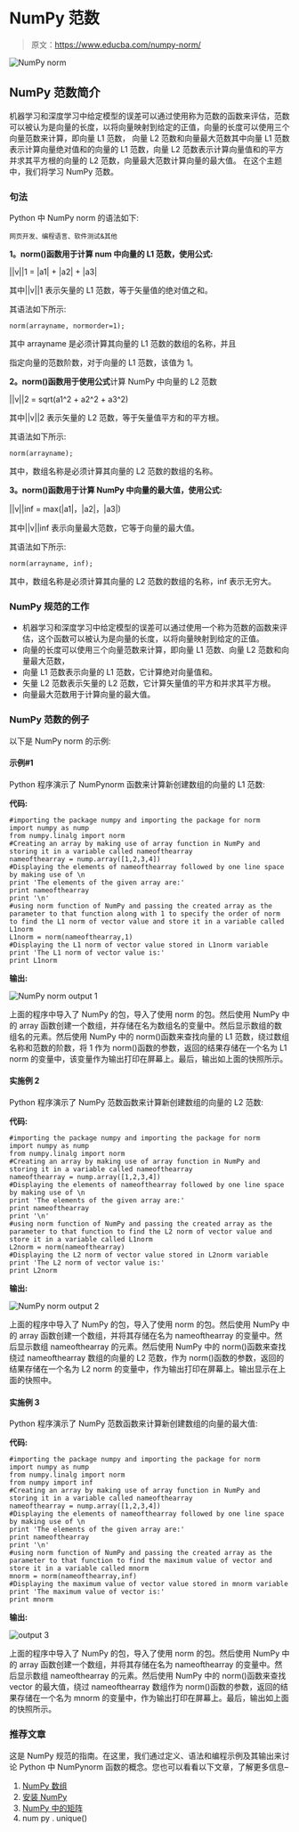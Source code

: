 # NumPy 范数

> 原文：<https://www.educba.com/numpy-norm/>

![NumPy norm](img/7a81e5ff0bce164fe4bddcbfe2e2fe10.png)



## NumPy 范数简介

机器学习和深度学习中给定模型的误差可以通过使用称为范数的函数来评估，范数可以被认为是向量的长度，以将向量映射到给定的正值，向量的长度可以使用三个向量范数来计算，即向量 L1 范数， 向量 L2 范数和向量最大范数其中向量 L1 范数表示计算向量绝对值和的向量的 L1 范数，向量 L2 范数表示计算向量值和的平方并求其平方根的向量的 L2 范数，向量最大范数计算向量的最大值。 在这个主题中，我们将学习 NumPy 范数。

### 句法

Python 中 NumPy norm 的语法如下:

<small>网页开发、编程语言、软件测试&其他</small>

**1。norm()函数用于计算 num 中向量的 L1 范数，使用公式:**

||v||1 = |a1| + |a2| + |a3|

其中||v||1 表示矢量的 L1 范数，等于矢量值的绝对值之和。

其语法如下所示:

```
norm(arrayname, normorder=1);
```

其中 arrayname 是必须计算其向量的 L1 范数的数组的名称，并且

指定向量的范数阶数，对于向量的 L1 范数，该值为 1。

**2。norm()函数用于使用公式**计算 NumPy 中向量的 L2 范数

||v||2 = sqrt(a1^2 + a2^2 + a3^2)

其中||v||2 表示矢量的 L2 范数，等于矢量值平方和的平方根。

其语法如下所示:

```
norm(arrayname);
```

其中，数组名称是必须计算其向量的 L2 范数的数组的名称。

**3。norm()函数用于计算 NumPy 中向量的最大值，使用公式:**

||v||inf = max(|a1|，|a2|，|a3|)

其中||v||inf 表示向量最大范数，它等于向量的最大值。

其语法如下所示:

```
norm(arrayname, inf);
```

其中，数组名称是必须计算其向量的 L2 范数的数组的名称，inf 表示无穷大。

### NumPy 规范的工作

*   机器学习和深度学习中给定模型的误差可以通过使用一个称为范数的函数来评估，这个函数可以被认为是向量的长度，以将向量映射到给定的正值。
*   向量的长度可以使用三个向量范数来计算，即向量 L1 范数、向量 L2 范数和向量最大范数，
*   向量 L1 范数表示向量的 L1 范数，它计算绝对向量值和。
*   矢量 L2 范数表示矢量的 L2 范数，它计算矢量值的平方和并求其平方根。
*   向量最大范数用于计算向量的最大值。

### NumPy 范数的例子

以下是 NumPy norm 的示例:

#### 示例#1

Python 程序演示了 NumPynorm 函数来计算新创建数组的向量的 L1 范数:

**代码:**

```
#importing the package numpy and importing the package for norm
import numpy as nump
from numpy.linalg import norm
#Creating an array by making use of array function in NumPy and storing it in a variable called nameofthearray
nameofthearray = nump.array([1,2,3,4])
#Displaying the elements of nameofthearray followed by one line space by making use of \n
print 'The elements of the given array are:'
print nameofthearray
print '\n'
#using norm function of NumPy and passing the created array as the parameter to that function along with 1 to specify the order of norm to find the L1 norm of vector value and store it in a variable called L1norm
L1norm = norm(nameofthearray,1)
#Displaying the L1 norm of vector value stored in L1norm variable
print 'The L1 norm of vector value is:'
print L1norm
```

**输出:**

![NumPy norm output 1](img/649aa47c1b581a320126131cff1ea871.png)



上面的程序中导入了 NumPy 的包，导入了使用 norm 的包。然后使用 NumPy 中的 array 函数创建一个数组，并存储在名为数组名的变量中。然后显示数组的数组名的元素。然后使用 NumPy 中的 norm()函数来查找向量的 L1 范数，绕过数组名称和范数的阶数，将 1 作为 norm()函数的参数，返回的结果存储在一个名为 L1 norm 的变量中，该变量作为输出打印在屏幕上。最后，输出如上面的快照所示。

#### 实施例 2

Python 程序演示了 NumPy 范数函数来计算新创建数组的向量的 L2 范数:

**代码:**

```
#importing the package numpy and importing the package for norm
import numpy as nump
from numpy.linalg import norm
#Creating an array by making use of array function in NumPy and storing it in a variable called nameofthearray
nameofthearray = nump.array([1,2,3,4])
#Displaying the elements of nameofthearray followed by one line space by making use of \n
print 'The elements of the given array are:'
print nameofthearray
print '\n'
#using norm function of NumPy and passing the created array as the parameter to that function to find the L2 norm of vector value and store it in a variable called L1norm
L2norm = norm(nameofthearray)
#Displaying the L2 norm of vector value stored in L2norm variable
print 'The L2 norm of vector value is:'
print L2norm
```

**输出:**

![NumPy norm output 2](img/ae22fe06c965bf092f556c14b930838a.png)



上面的程序中导入了 NumPy 的包，导入了使用 norm 的包。然后使用 NumPy 中的 array 函数创建一个数组，并将其存储在名为 nameofthearray 的变量中。然后显示数组 nameofthearray 的元素。然后使用 NumPy 中的 norm()函数来查找绕过 nameofthearray 数组的向量的 L2 范数，作为 norm()函数的参数，返回的结果存储在一个名为 L2 norm 的变量中，作为输出打印在屏幕上。输出显示在上面的快照中。

#### 实施例 3

Python 程序演示了 NumPy 范数函数来计算新创建数组的向量的最大值:

**代码:**

```
#importing the package numpy and importing the package for norm
import numpy as nump
from numpy.linalg import norm
from numpy import inf
#Creating an array by making use of array function in NumPy and storing it in a variable called nameofthearray
nameofthearray = nump.array([1,2,3,4])
#Displaying the elements of nameofthearray followed by one line space by making use of \n
print 'The elements of the given array are:'
print nameofthearray
print '\n'
#using norm function of NumPy and passing the created array as the parameter to that function to find the maximum value of vector and store it in a variable called mnorm
mnorm = norm(nameofthearray,inf)
#Displaying the maximum value of vector value stored in mnorm variable
print 'The maximum value of vector is:'
print mnorm
```

**输出:**

![output 3](img/ed09f52ead6d3ab84b0ce7d2daaa3c43.png)



上面的程序中导入了 NumPy 的包，导入了使用 norm 的包。然后使用 NumPy 中的 array 函数创建一个数组，并将其存储在名为 nameofthearray 的变量中。然后显示数组 nameofthearray 的元素。然后使用 NumPy 中的 norm()函数来查找 vector 的最大值，绕过 nameofthearray 数组作为 norm()函数的参数，返回的结果存储在一个名为 mnorm 的变量中，作为输出打印在屏幕上。最后，输出如上面的快照所示。

### 推荐文章

这是 NumPy 规范的指南。在这里，我们通过定义、语法和编程示例及其输出来讨论 Python 中 NumPynorm 函数的概念。您也可以看看以下文章，了解更多信息–

1.  [NumPy 数组](https://www.educba.com/numpy-arrays/)
2.  [安装 NumPy](https://www.educba.com/install-numpy/)
3.  [NumPy 中的矩阵](https://www.educba.com/matrix-in-numpy/)
4.  num py . unique()





